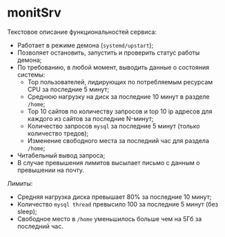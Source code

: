 # monitSrv
Текстовое описание функциональностей сервиса:
* Работает в режиме демона (`systemd/upstart`);
* Позволяет остановить, запустить и проверить статус работы демона;
* По требованию, в любой момент, выводить данные о состояния системы:
  * Top пользователей, лидирующих по потребляемым ресурсам CPU за последние 5 минут;
  * Среднюю нагрузку на диск за последние 10 минут в разделе `/home`;
  * Top 10 сайтов по количеству запросов и top 10 ip адресов для каждого из сайтов за последние N-минут;
  * Количество запросов `mysql` за последние 5 минут (только количество тредов);
  * Изменение свободного места за последний час для раздела `/home`;
* Читабельный вывод запроса;
* В случае превышения лимитов высылает письмо с данным о превышении на почту.

Лимиты:
  * Средняя нагрузка диска превышает 80% за последние 10 минут;
  * Количество `mysql thread` превысило 100 за последние 5 минут (без sleep);
  * Свободное место в `/home` уменьшилось больше чем на 5Гб за последний час.